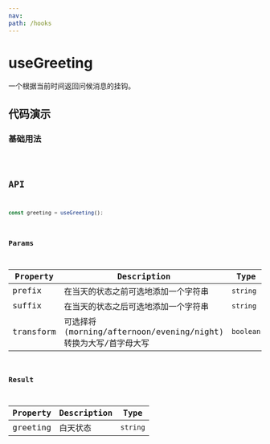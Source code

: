 ```yaml
---
nav:
path: /hooks
---
```


# useGreeting

一个根据当前时间返回问候消息的挂钩。

## 代码演示

### 基础用法

<code src="./demo/demo1.tsx" />

## API

```typescript
const greeting = useGreeting();
```

### Params

| Property  | Description                                                      | Type      | Default   |
| --------- | ---------------------------------------------------------------- | --------- | --------- |
| prefix    | 在当天的状态之前可选地添加一个字符串                             | `string`  |           |
| suffix    | 在当天的状态之后可选地添加一个字符串                             | `string`  |           |
| transform | 可选择将 (morning/afternoon/evening/night) 转换为大写/首字母大写 | `boolean` | undefined |

### Result

| Property | Description | Type     |
| -------- | ----------- | -------- |
| greeting | 白天状态    | `string` |
